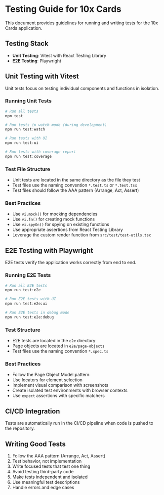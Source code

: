 # Testing Guide for 10x Cards

This document provides guidelines for running and writing tests for the 10x Cards application.

## Testing Stack

- **Unit Testing**: Vitest with React Testing Library
- **E2E Testing**: Playwright

## Unit Testing with Vitest

Unit tests focus on testing individual components and functions in isolation.

### Running Unit Tests

```bash
# Run all tests
npm test

# Run tests in watch mode (during development)
npm run test:watch

# Run tests with UI
npm run test:ui

# Run tests with coverage report
npm run test:coverage
```

### Test File Structure

- Unit tests are located in the same directory as the file they test
- Test files use the naming convention `*.test.ts` or `*.test.tsx`
- Test files should follow the AAA pattern (Arrange, Act, Assert)

### Best Practices

- Use `vi.mock()` for mocking dependencies
- Use `vi.fn()` for creating mock functions
- Use `vi.spyOn()` for spying on existing functions
- Use appropriate assertions from React Testing Library
- Leverage the custom render function from `src/test/test-utils.tsx`

## E2E Testing with Playwright

E2E tests verify the application works correctly from end to end.

### Running E2E Tests

```bash
# Run all E2E tests
npm run test:e2e

# Run E2E tests with UI
npm run test:e2e:ui

# Run E2E tests in debug mode
npm run test:e2e:debug
```

### Test Structure

- E2E tests are located in the `e2e` directory
- Page objects are located in `e2e/page-objects`
- Test files use the naming convention `*.spec.ts`

### Best Practices

- Follow the Page Object Model pattern
- Use locators for element selection
- Implement visual comparison with screenshots
- Create isolated test environments with browser contexts
- Use `expect` assertions with specific matchers

## CI/CD Integration

Tests are automatically run in the CI/CD pipeline when code is pushed to the repository.

## Writing Good Tests

1. Follow the AAA pattern (Arrange, Act, Assert)
2. Test behavior, not implementation
3. Write focused tests that test one thing
4. Avoid testing third-party code
5. Make tests independent and isolated
6. Use meaningful test descriptions
7. Handle errors and edge cases
